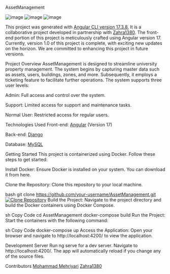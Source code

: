 AssetManagement


![image](https://github.com/user-attachments/assets/9f518b91-d041-4f81-b6c6-527359c014f6)
![image](https://github.com/user-attachments/assets/4f9c6c93-351c-4cdf-b938-9b0bbda475b5)
![image](https://github.com/user-attachments/assets/a5ec96a6-a4be-40d7-a765-0f74f12d44de)




This project was generated with [Angular CLI version 17.3.8.](https://github.com/angular/angular-cli) It is a collaborative project developed in partnership with [Zahra1380](https://github.com/Zahra1380). The front-end portion of this project is meticulously crafted using Angular version 17. Currently, version 1.0 of this project is complete, with exciting new updates on the horizon. We are committed to enhancing this project in future versions.

Project Overview
AssetManagement is designed to streamline university property management. The system begins by capturing master data such as assets, users, buildings, zones, and more. Subsequently, it employs a ticketing feature to facilitate further operations. The system supports three user levels:

Admin: Full access and control over the system.

Support: Limited access for support and maintenance tasks.

Normal User: Restricted access for regular users.

Technologies Used
Front-end: [Angular](https://angular.io/) (Version 17)

Back-end: [Django](https://www.djangoproject.com/)

Database: [MySQL](https://www.mysql.com/)

Getting Started
This project is containerized using Docker. Follow these steps to get started:

Install Docker: Ensure Docker is installed on your system. You can download it from here.

Clone the Repository: Clone this repository to your local machine.

bash git clone https://github.com/your-username/AssetManagement.git
[![Clone Repository](https://img.shields.io/badge/-Clone_Repository-blue?style=for-the-badge&logo=github)](https://github.com/MohammadMehriyari/asset-managment/.git)
Build the Project: Navigate to the project directory and build the Docker containers using Docker Compose.

sh
Copy Code
cd AssetManagement
docker-compose build
Run the Project: Start the containers with the following command:

sh
Copy Code
docker-compose up
Access the Application: Open your browser and navigate to http://localhost:4200/ to view the application.

Development Server
Run ng serve for a dev server. Navigate to http://localhost:4200/. The app will automatically reload if you change any of the source files.




Contributors
[Mohammad Mehriyari](https://github.com/MohammadMehriyari)
[Zahra1380](https://github.com/Zahra1380)
